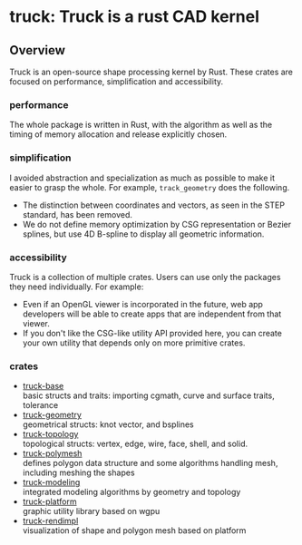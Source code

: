 # truck: Truck is a rust CAD kernel

## Overview
Truck is an open-source shape processing kernel by Rust.
These crates are focused on performance, simplification and accessibility.

### performance
The whole package is written in Rust, with the algorithm as well as the timing of memory allocation and release explicitly chosen.

### simplification
I avoided abstraction and specialization as much as possible to make it easier to grasp the whole. For example, `track_geometry` does the following.
* The distinction between coordinates and vectors, as seen in the STEP standard, has been removed.
* We do not define memory optimization by CSG representation or Bezier splines, but use 4D B-spline to display all geometric information.

### accessibility
Truck is a collection of multiple crates. Users can use only the packages they need individually. For example:
* Even if an OpenGL viewer is incorporated in the future, web app developers will be able to create apps that are independent from that viewer.
* If you don't like the CSG-like utility API provided here, you can create your own utility that depends only on more primitive crates.

### crates
* [truck-base](https://ricos.pages.ritc.jp/truck/truck/truck_base/index.html)  
basic structs and traits: importing cgmath, curve and surface traits, tolerance
* [truck-geometry](https://ricos.pages.ritc.jp/truck/truck/truck_geometry/index.html)  
geometrical structs: knot vector, and bsplines
* [truck-topology](https://ricos.pages.ritc.jp/truck/truck/truck_topology/index.html)  
topological structs: vertex, edge, wire, face, shell, and solid.
* [truck-polymesh](https://ricos.pages.ritc.jp/truck/truck/truck_polymesh/index.html)  
defines polygon data structure and some algorithms handling mesh, including meshing the shapes
* [truck-modeling](https://ricos.pages.ritc.jp/truck/truck/truck_modeling/index.html)  
integrated modeling algorithms by geometry and topology
* [truck-platform](https://ricos.pages.ritc.jp/truck/truck/truck_platform/index.html)  
graphic utility library based on wgpu
* [truck-rendimpl](https://ricos.pages.ritc.jp/truck/truck/truck_rendimpl/index.html)  
visualization of shape and polygon mesh based on platform